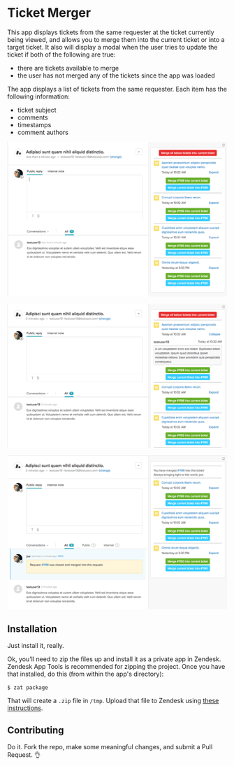 Ticket Merger
===============

This app displays tickets from the same requester at the ticket currently being viewed, and allows you to merge them into the current ticket or into a target ticket.
It also will display a modal when the user tries to update the ticket if both of the following are true:
* there are tickets available to merge
* the user has not merged any of the tickets since the app was loaded

The app displays a list of tickets from the same requester. Each item has the following information:

* ticket subject
* comments
* timestamps
* comment authors

![screenshot](/assets/screenshot-0.png?raw=true "screenshot")

![screenshot](/assets/screenshot-1.png?raw=true "screenshot")

![screenshot](/assets/screenshot-2.png?raw=true "screenshot")

## Installation

Just install it, really.

Ok, you'll need to zip the files up and install it as a private app in Zendesk. Zendesk App Tools is recommended for zipping the project. Once you have that installed, do this (from within the app's directory):
```
$ zat package
```

That will create a `.zip` file in `/tmp`. Upload that file to Zendesk using [these instructions](https://help.zendesk.com/hc/en-us/articles/229489328-Uploading-and-installing-your-private-app-in-Zendesk-Support).

## Contributing

Do it. Fork the repo, make some meaningful changes, and submit a Pull Request. 👌
